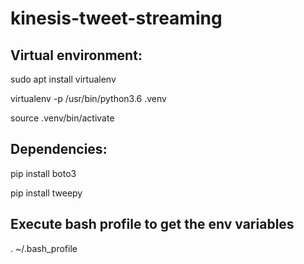 # kinesis-tweet-streaming

Virtual environment:
-------------------------------------
sudo apt install virtualenv

virtualenv -p /usr/bin/python3.6 .venv

source .venv/bin/activate

Dependencies:
-----------------------------------
pip install boto3

pip install tweepy

Execute bash profile to get the env variables
------------------------------------------------
. ~/.bash_profile

